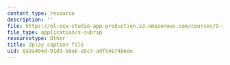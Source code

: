 ```yaml
---
content_type: resource
description: ''
file: https://ol-ocw-studio-app-production.s3.amazonaws.com/courses/9-13-the-human-brain-spring-2019/8a9a404d91d358a6a5c7adf54e74b6de_SchmVoc5NzY.vtt
file_type: application/x-subrip
resourcetype: Other
title: 3play caption file
uid: 8a9a404d-91d3-58a6-a5c7-adf54e74b6de
---
```

